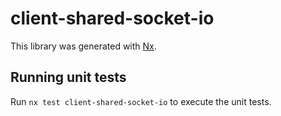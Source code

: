 # client-shared-socket-io

This library was generated with [Nx](https://nx.dev).

## Running unit tests

Run `nx test client-shared-socket-io` to execute the unit tests.
